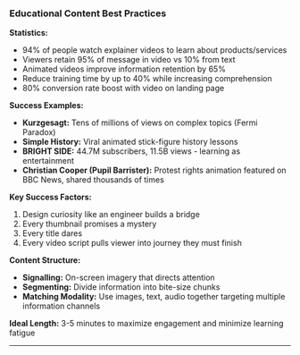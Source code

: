 ### Educational Content Best Practices

**Statistics:**

- 94% of people watch explainer videos to learn about products/services
- Viewers retain 95% of message in video vs 10% from text
- Animated videos improve information retention by 65%
- Reduce training time by up to 40% while increasing comprehension
- 80% conversion rate boost with video on landing page

**Success Examples:**

- **Kurzgesagt:** Tens of millions of views on complex topics (Fermi Paradox)
- **Simple History:** Viral animated stick-figure history lessons
- **BRIGHT SIDE:** 44.7M subscribers, 11.5B views - learning as entertainment
- **Christian Cooper (Pupil Barrister):** Protest rights animation featured on BBC News, shared thousands of times

**Key Success Factors:**

1. Design curiosity like an engineer builds a bridge
2. Every thumbnail promises a mystery
3. Every title dares
4. Every video script pulls viewer into journey they must finish

**Content Structure:**

- **Signalling:** On-screen imagery that directs attention
- **Segmenting:** Divide information into bite-size chunks
- **Matching Modality:** Use images, text, audio together targeting multiple information channels

**Ideal Length:** 3-5 minutes to maximize engagement and minimize learning fatigue

---
